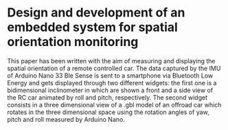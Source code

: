 # Design and development of an embedded system for spatial orientation monitoring
This paper has been written with the aim of measuring and displaying the spatial orientation of a remote controlled car. The data captured by the IMU of Arduino Nano 33 Ble Sense is sent to a smartphone via Bluetooth Low Energy and gets displayed through two different widgets: the first one is a bidimensional inclinometer in which are shown a front and a side view of the RC car animated by roll and pitch, respectively. The second widget consists in a three dimensional view of a .gbl model of an offroad car which rotates in the three dimensional space using the rotation angles of yaw, pitch and roll measured by Arduino Nano.

